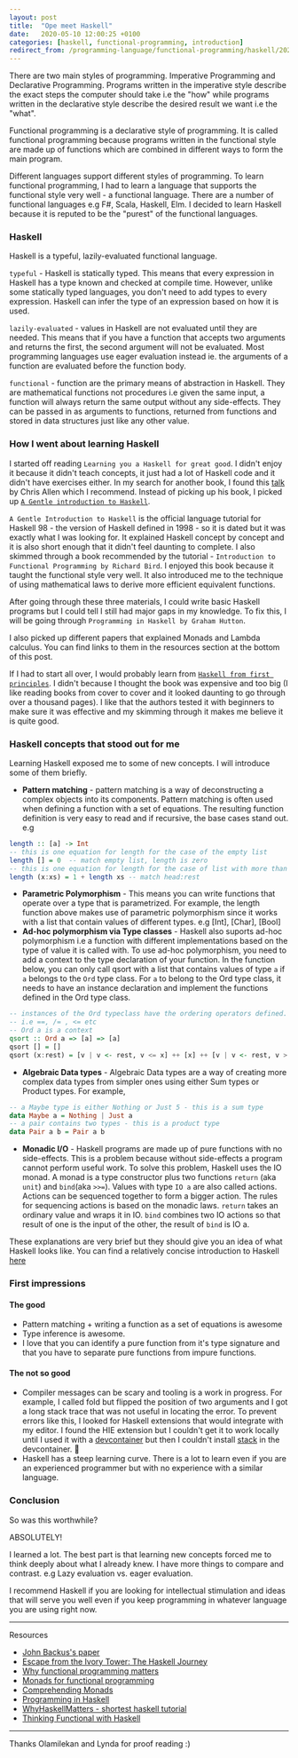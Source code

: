 ```yaml
---
layout: post
title:  "Ope meet Haskell"
date:   2020-05-10 12:00:25 +0100
categories: [haskell, functional-programming, introduction]
redirect_from: /programming-language/functional-programming/haskell/2020/05/10/ope-meet-haskell.html
---
```


There are two main styles of programming. Imperative Programming and Declarative Programming. Programs written in the imperative style
describe the exact steps the computer should take i.e the "how" while programs written in the declarative style describe the desired result we want i.e the "what".

Functional programming is a declarative style of programming. It is called functional programming because programs written in the functional style are made up of functions which are combined in different ways to form the main program.

Different languages support different styles of programming. To learn functional programming, I had to learn a language that supports the functional style very well - a functional language. There are a number of functional languages e.g F#, Scala, Haskell, Elm. I decided to learn Haskell because it is reputed to be the "purest" of the functional languages.

<!--description-->
### **Haskell**
Haskell is a typeful, lazily-evaluated functional language.

`typeful` - Haskell is statically typed. This means that every expression in Haskell has a type known and checked at compile time. However, unlike some statically typed languages, you don't need to add types to every expression. Haskell can infer the type of an expression based on how it is used.

`lazily-evaluated` - values in Haskell are not evaluated until they are needed. This means that if you have a function that accepts two arguments and returns the first, the second argument will not be
evaluated. Most programming languages use eager evaluation instead ie. the arguments of a function are evaluated before the function body.

`functional` - function are the primary means of abstraction in Haskell. They are mathematical functions not procedures i.e given the same input, a function will always return the same output
without any side-effects. They can be
passed in as arguments to functions, returned from functions and stored in data structures just like any other value.


### **How I went about learning Haskell**
I started off reading `Learning you a Haskell for great good`. I didn't enjoy it because it didn't teach concepts, it just had a lot of Haskell code and it didn't have exercises either.
In my search for another book, I found this [talk]((https://www.youtube.com/watch?v=Bg9ccYzMbxc&t=4s)) by Chris Allen which I recommend. Instead of picking up his book, I picked up [`A Gentle introduction to Haskell`](https://www.haskell.org/tutorial/haskell-98-tutorial.pdf).

`A Gentle Introduction to Haskell` is the official language tutorial for Haskell 98 - the version of Haskell defined in 1998 - so it is dated but it
was exactly what I was looking for. It explained Haskell concept by concept and it is also short enough that it didn't feel daunting to complete. I also skimmed through a book recommended by the tutorial -
`Introduction to Functional Programming by Richard Bird`. I enjoyed this book because it taught the functional style very well. It also introduced me to the technique of using mathematical laws to derive more efficient equivalent functions.

After going through these three materials, I could write basic Haskell programs but I could tell I still had major gaps in my knowledge. To fix this, I will be going through `Programming in
Haskell by Graham Hutton`.

I also picked up different papers that explained Monads and Lambda calculus. You can find links to them in the resources section at the bottom of this post.

If I had to start all over, I would probably learn from [`Haskell from first principles`](https://haskellbook.com/). I didn't because I thought the book was expensive and too big (I like reading books from cover to cover and it looked daunting to go through over a thousand pages). I like that the authors tested it with beginners to make sure it was effective and my skimming through it makes me believe it is quite good.

### **Haskell concepts that stood out for me**
Learning Haskell exposed me to some of new concepts. I will introduce some of them briefly.

* **Pattern matching** - pattern matching is a way of deconstructing a complex objects into its components. Pattern matching is often used when defining a function with a set of equations. The resulting function definition is very easy to read and if recursive, the base cases stand out. e.g
```haskell
length :: [a] -> Int
-- this is one equation for length for the case of the empty list
length [] = 0  -- match empty list, length is zero
-- this is one equation for length for the case of list with more than one item
length (x:xs) = 1 + length xs -- match head:rest
```
* **Parametric Polymorphism** - This means you can write functions that operate over a type that is parametrized. For example, the length function above makes use of parametric polymorphism since it works with a list that contain values of different types. e.g [Int], [Char], [Bool]
* **Ad-hoc polymorphism via Type classes** - Haskell also suports ad-hoc polymorphism i.e a function with different implementations based on the type of value it is called with. To use ad-hoc polymorphism, you need to add a context to the type declaration of your function. In the function below, you can only call qsort with a list that contains values of type `a` if `a` belongs to the `Ord` type class. For `a` to belong to the Ord type class, it needs to have an instance declaration and implement the functions defined in the Ord type class.
```haskell
-- instances of the Ord typeclass have the ordering operators defined.
-- i.e ==, /= , <= etc
-- Ord a is a context
qsort :: Ord a => [a] => [a]
qsort [] = []
qsort (x:rest) = [v | v <- rest, v <= x] ++ [x] ++ [v | v <- rest, v > x]
```
* **Algebraic Data types** - Algebraic Data types are a way of creating more complex data types from simpler ones using either Sum types or Product types. For example,
```haskell
-- a Maybe type is either Nothing or Just 5 - this is a sum type
data Maybe a = Nothing | Just a
-- a pair contains two types - this is a product type
data Pair a b = Pair a b
```
* **Monadic I/O** - Haskell programs are made up of pure functions with no side-effects. This is a problem because without side-effects a program cannot perform useful work. To solve this problem, Haskell uses the IO monad. A monad is a type constructor plus two functions `return` (aka `unit`) and `bind`(aka `>>=`). Values with type `IO a` are also called actions. Actions can be sequenced together to form a bigger action. The rules for sequencing actions is based on the monadic laws. `return` takes an ordinary value and wraps it in IO. `bind` combines two IO actions so that result of one is the input of the other, the result of `bind` is IO a.

These explanations are very brief but they should give you an idea of what Haskell looks like. You can find a relatively concise introduction to Haskell [here](https://github.com/thma/WhyHaskellMatters)

### **First impressions**

#### **The good**
* Pattern matching + writing a function as a set of equations is awesome
* Type inference is awesome.
* I love that you can identify a pure function from it's type signature and that you have to separate pure functions from impure functions.

#### **The not so good**
* Compiler messages can be scary and tooling is a work in progress. For example, I called fold but flipped the position of two arguments and I got a long stack trace that was not useful in locating the error. To prevent errors like this, I looked for Haskell extensions that would integrate with my editor. I found the HIE extension but I couldn't get it to work locally until I used it with a [devcontainer](https://github.com/hmemcpy/haskell-hie-devcontainer) but then I couldn't install [stack](https://docs.haskellstack.org/en/stable/README/) in the devcontainer. 🤦
* Haskell has a steep learning curve. There is a lot to learn even if you are an experienced programmer but with no experience with a similar language.

### **Conclusion**
So was this worthwhile?

ABSOLUTELY!

I learned a lot. The best part is that learning new concepts forced me to think deeply about what I already knew. I have more things to compare and contrast. e.g Lazy evaluation vs. eager evaluation.

I recommend Haskell if you are looking for intellectual stimulation and ideas that will serve you well even if you keep programming in whatever language you are using right now.

-----
Resources
* [John Backus's paper](https://www.thocp.net/biographies/papers/backus_turingaward_lecture.pdf)
* [Escape from the Ivory Tower: The Haskell Journey](https://www.youtube.com/watch?v=re96UgMk6GQ)
* [Why functional programming matters](https://www.cs.kent.ac.uk/people/staff/dat/miranda/whyfp90.pdf)
* [Monads for functional programming](https://homepages.inf.ed.ac.uk/wadler/papers/marktoberdorf/baastad.pdf)
* [Comprehending Monads](http://www.cs.ox.ac.uk/jeremy.gibbons/publications/ringads.pdf)
* [Programming in Haskell](https://amzn.to/2AHvDKT)
* [WhyHaskellMatters - shortest haskell tutorial](https://github.com/thma/WhyHaskellMatters)
* [Thinking Functional with Haskell](https://amzn.to/2WG0nV6)

---
Thanks Olamilekan and Lynda for proof reading :)
